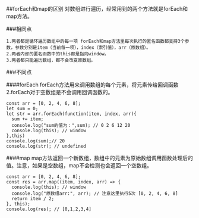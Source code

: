 ##forEach和map的区别
对数组进行遍历，经常用到的两个方法就是forEach和map方法。

###相同点
```
1.两者都是循环遍历数组中的每一项 forEach和map方法里每次执行的匿名函数都支持3个参数，参数分别是item（当前每一项），index（索引值），arr（原数组）。
2.两者内部的匿名函数中的this都是指向window。
3.两者都只能遍历数组，都不会改变原数组。
```

###不同点

####forEach
forEach方法用来调用数组的每个元素，将元素传给回调函数 2.forEach对于空数组是不会调用回调函数的。
```
const arr = [0, 2, 4, 6, 8];
let sum = 0;
let str = arr.forEach(function(item, index, arr){
  sum += item;
  console.log("sum的值为：",sum); // 0 2 6 12 20
  console.log(this); // window
},this)
console.log(sum);// 20
console.log(str); // undefined
```

####map
map方法返回一个新数组，数组中的元素为原始数组调用函数处理后的值。注意，如果是空数组，map不会检测也会返回一个空数组。
```
const arr = [0, 2, 4, 6, 8];
const res = arr.map((item, index, arr) => {
  console.log(this); // window
  console.log("原数组arr:", arr); // 注意这里执行5次 [0, 2, 4, 6, 8]
  return item / 2;
}, this);
console.log(res); // [0,1,2,3,4]
```
